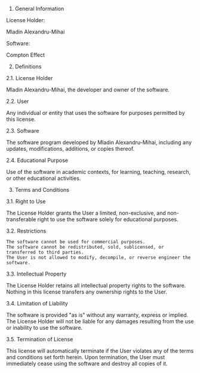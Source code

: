 1. General Information

License Holder:

Mladin Alexandru-Mihai

Software:

Compton Effect

2. Definitions
   
2.1. License Holder

Mladin Alexandru-Mihai, the developer and owner of the software.

2.2. User

Any individual or entity that uses the software for purposes permitted by this license.

2.3. Software

The software program developed by Mladin Alexandru-Mihai, including any updates, modifications, additions, or copies thereof.

2.4. Educational Purpose

Use of the software in academic contexts, for learning, teaching, research, or other educational activities.

3. Terms and Conditions
   
3.1. Right to Use

The License Holder grants the User a limited, non-exclusive, and non-transferable right to use the software solely for educational purposes.

3.2. Restrictions

    The software cannot be used for commercial purposes.
    The software cannot be redistributed, sold, sublicensed, or transferred to third parties.
    The User is not allowed to modify, decompile, or reverse engineer the software.

3.3. Intellectual Property

The License Holder retains all intellectual property rights to the software. Nothing in this license transfers any ownership rights to the User.

3.4. Limitation of Liability

The software is provided "as is" without any warranty, express or implied. The License Holder will not be liable for any damages resulting from the use or inability to use the software.

3.5. Termination of License

This license will automatically terminate if the User violates any of the terms and conditions set forth herein. Upon termination, the User must immediately cease using the software and destroy all copies of it.
